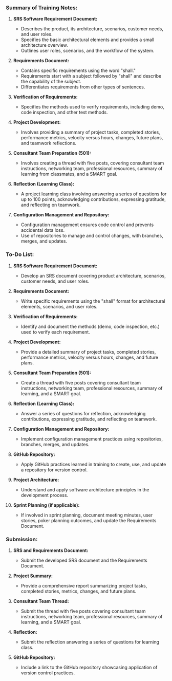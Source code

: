 ### Summary of Training Notes:

1.  **SRS Software Requirement Document:**

    -   Describes the product, its architecture, scenarios, customer needs, and user roles.
    -   Specifies the basic architectural elements and provides a small architecture overview.
    -   Outlines user roles, scenarios, and the workflow of the system.
2.  **Requirements Document:**

    -   Contains specific requirements using the word "shall."
    -   Requirements start with a subject followed by "shall" and describe the capability of the subject.
    -   Differentiates requirements from other types of sentences.
3.  **Verification of Requirements:**

    -   Specifies the methods used to verify requirements, including demo, code inspection, and other test methods.
4.  **Project Development:**

    -   Involves providing a summary of project tasks, completed stories, performance metrics, velocity versus hours, changes, future plans, and teamwork reflections.
5.  **Consultant Team Preparation (501):**

    -   Involves creating a thread with five posts, covering consultant team instructions, networking team, professional resources, summary of learning from classmates, and a SMART goal.
6.  **Reflection (Learning Class):**

    -   A project learning class involving answering a series of questions for up to 100 points, acknowledging contributions, expressing gratitude, and reflecting on teamwork.
7.  **Configuration Management and Repository:**

    -   Configuration management ensures code control and prevents accidental data loss.
    -   Use of repositories to manage and control changes, with branches, merges, and updates.

### To-Do List:

1.  **SRS Software Requirement Document:**

    -   Develop an SRS document covering product architecture, scenarios, customer needs, and user roles.
2.  **Requirements Document:**

    -   Write specific requirements using the "shall" format for architectural elements, scenarios, and user roles.
3.  **Verification of Requirements:**

    -   Identify and document the methods (demo, code inspection, etc.) used to verify each requirement.
4.  **Project Development:**

    -   Provide a detailed summary of project tasks, completed stories, performance metrics, velocity versus hours, changes, and future plans.
5.  **Consultant Team Preparation (501):**

    -   Create a thread with five posts covering consultant team instructions, networking team, professional resources, summary of learning, and a SMART goal.
6.  **Reflection (Learning Class):**

    -   Answer a series of questions for reflection, acknowledging contributions, expressing gratitude, and reflecting on teamwork.
7.  **Configuration Management and Repository:**

    -   Implement configuration management practices using repositories, branches, merges, and updates.
8.  **GitHub Repository:**

    -   Apply GitHub practices learned in training to create, use, and update a repository for version control.
9.  **Project Architecture:**

    -   Understand and apply software architecture principles in the development process.
10. **Sprint Planning (if applicable):**

    -   If involved in sprint planning, document meeting minutes, user stories, poker planning outcomes, and update the Requirements Document.

### Submission:

1.  **SRS and Requirements Document:**

    -   Submit the developed SRS document and the Requirements Document.
2.  **Project Summary:**

    -   Provide a comprehensive report summarizing project tasks, completed stories, metrics, changes, and future plans.
3.  **Consultant Team Thread:**

    -   Submit the thread with five posts covering consultant team instructions, networking team, professional resources, summary of learning, and a SMART goal.
4.  **Reflection:**

    -   Submit the reflection answering a series of questions for learning class.
5.  **GitHub Repository:**

    -   Include a link to the GitHub repository showcasing application of version control practices.